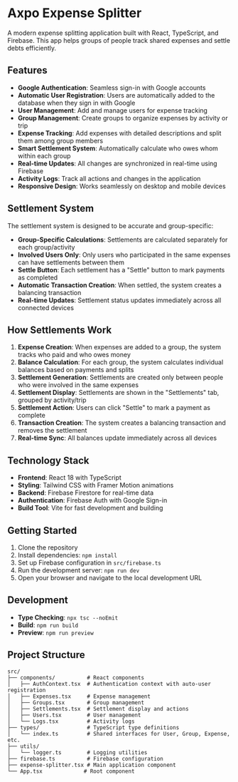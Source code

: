 # Axpo Expense Splitter

A modern expense splitting application built with React, TypeScript, and Firebase. This app helps groups of people track shared expenses and settle debts efficiently.

## Features

- **Google Authentication**: Seamless sign-in with Google accounts
- **Automatic User Registration**: Users are automatically added to the database when they sign in with Google
- **User Management**: Add and manage users for expense tracking
- **Group Management**: Create groups to organize expenses by activity or trip
- **Expense Tracking**: Add expenses with detailed descriptions and split them among group members
- **Smart Settlement System**: Automatically calculate who owes whom within each group
- **Real-time Updates**: All changes are synchronized in real-time using Firebase
- **Activity Logs**: Track all actions and changes in the application
- **Responsive Design**: Works seamlessly on desktop and mobile devices

## Settlement System

The settlement system is designed to be accurate and group-specific:

- **Group-Specific Calculations**: Settlements are calculated separately for each group/activity
- **Involved Users Only**: Only users who participated in the same expenses can have settlements between them
- **Settle Button**: Each settlement has a "Settle" button to mark payments as completed
- **Automatic Transaction Creation**: When settled, the system creates a balancing transaction
- **Real-time Updates**: Settlement status updates immediately across all connected devices

## How Settlements Work

1. **Expense Creation**: When expenses are added to a group, the system tracks who paid and who owes money
2. **Balance Calculation**: For each group, the system calculates individual balances based on payments and splits
3. **Settlement Generation**: Settlements are created only between people who were involved in the same expenses
4. **Settlement Display**: Settlements are shown in the "Settlements" tab, grouped by activity/trip
5. **Settlement Action**: Users can click "Settle" to mark a payment as complete
6. **Transaction Creation**: The system creates a balancing transaction and removes the settlement
7. **Real-time Sync**: All balances update immediately across all devices

## Technology Stack

- **Frontend**: React 18 with TypeScript
- **Styling**: Tailwind CSS with Framer Motion animations
- **Backend**: Firebase Firestore for real-time data
- **Authentication**: Firebase Auth with Google Sign-in
- **Build Tool**: Vite for fast development and building

## Getting Started

1. Clone the repository
2. Install dependencies: `npm install`
3. Set up Firebase configuration in `src/firebase.ts`
4. Run the development server: `npm run dev`
5. Open your browser and navigate to the local development URL

## Development

- **Type Checking**: `npx tsc --noEmit`
- **Build**: `npm run build`
- **Preview**: `npm run preview`

## Project Structure

```
src/
├── components/          # React components
│   ├── AuthContext.tsx  # Authentication context with auto-user registration
│   ├── Expenses.tsx     # Expense management
│   ├── Groups.tsx       # Group management
│   ├── Settlements.tsx  # Settlement display and actions
│   ├── Users.tsx        # User management
│   └── Logs.tsx         # Activity logs
├── types/               # TypeScript type definitions
│   └── index.ts         # Shared interfaces for User, Group, Expense, etc.
├── utils/
│   └── logger.ts        # Logging utilities
├── firebase.ts          # Firebase configuration
├── expense-splitter.tsx # Main application component
└── App.tsx             # Root component
```
